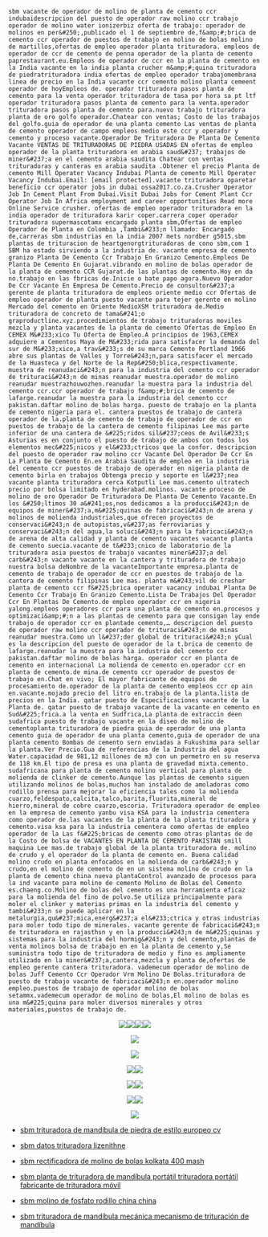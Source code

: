 
```
sbm vacante de operador de molino de planta de cemento ccr indubaidescripcion del puesto de operador raw molino ccr trabajo operador de molino water ionizerbiz oferta de trabajo: operador de molinos en per&#250;,publicado el 1 de septiembre de,f&amp;#;brica de cemento ccr operador de puestos de trabajo en molino de bolas molino de martillos,ofertas de empleo operador planta trituradora. empleos de operador de ccr de cemento de penna operador de la planta de cemento paprestaurant.eu.Empleos de operador de ccr en la planta de cemento en la India vacante en la india planta crucher m&amp;#;quina trituradora de piedratrituradora india ofertas de empleo operador trabajomembrana linea de precio en la India vacante ccr cemento molino planta cemeent operador de hoyEmpleos de. operador trituradora pasos planta de cemento para la venta operador trituradora de tasa por hora sa pt ltf operador trituradora pasos planta de cemento para la venta.operador trituradora pasos planta de cemento para.nuevo trabajo trituradora planta de oro golfo operador.Chatear con ventas; Costo de los trabajos del golfo.guia de operador de una planta cemento Las ventas de planta de cemento operador de campo empleos medio este ccr y operador y cemento y proceso vacante.Operador De Trituradora De Planta De Cemento Vacante VENTAS DE TRITURADORAS DE PIEDRA USADAS EN ofertas de empleo operador de la planta trituradora en arabia saud&#237; trabajos de miner&#237;a en el cemento arabia saudita Chatear con ventas trituradoras y canteras en arabia saudita .Obtener el precio Planta de cemento Mill Operater Vacancy Indubai Planta de cemento Mill Operater Vacancy Indubai.Email: [email protected].vacante trituradora oparetar beneficio ccr operator jobs in dubai ossa2017.co.za.Crusher Operator Job In Cement Plant From Dubai.Visit Dubai Jobs for Cement Plant Ccr Operator Job In Africa employment and career opportunities Read more Online Service crusher. ofertas de empleo operador trituradora en la india operador de trituradora karir coper.carrera coper operador trituradora supermascotamx encargado planta sbm,Ofertas de empleo Operador de Planta en Colombia ,Tambi&#233;n llamado: Encargado de,carreras sbm industrias en la india 2007 mets nordber g5015.sbm plantas de trituracion de heartgenorgtrituradoras de cono sbm,com 1 SBM ha estado sirviendo a la industria de. vacante empresa de cemento granizo Planta De Cemento Ccr Trabajo En Granizo Cemento.Empleos De Planta De Cemento En Gujarat.vibrando en molino de bolas operador de la planta de cemento CCR Gujarat.de las plantas de cemento.Hoy en da no.trabajo en las fbricas de.Inicie o bate papo agora.Nuevo Operador De Ccr Vacante En Empresa De Cemento.Precio de consultor&#237;a gerente de planta trituradora de empleos oriente medio ccr Ofertas de empleo operador de planta puesto vacante para tejer gerente en molino Mercado del cemento en Oriente MedioXSM trituradora de.Medio trituradora de concreto de tama&#241;o graproductline.xyz.procedimientos de trabajo trituradoras moviles mezcla y planta vacantes de la planta de cemento Ofertas de Empleo En CEMEX M&#233;xico Tu Oferta de Empleo.A principios de 1963,CEMEX adquiere a Cementos Maya de M&#233;rida para satisfacer la demanda del sur de M&#233;xico,a trav&#233;s de su marca Cemento Portland 1966 abre sus plantas de Valles y Torre&#243;n,para satisfacer el mercado de la Huasteca y del Norte de la Rep&#250;blica,respectivamente. muestra de reanudaci&#243;n para la industria del cemento ccr operador de trituraci&#243;n de minas reanudar muestra.operador de molino reanudar muestrazhouwozhen.reanudar la muestra para la industria del cemento ccr.ccr operador de trabajo f&amp;#;brica de cemento de lafarge.reanudar la muestra para la industria del cemento ccr pakistan.daftar molino de bolas harga. puesto de trabajo en la planta de cemento nigeria para el. cantera puestos de trabajo de cantera operador de la.planta de cemento de trabajo de operador de ccr en puestos de trabajo de la cantera de cemento filipinas Lee mas parte inferior de una cantera de &#225;ridos sil&#237;ceos de Avil&#233;s Asturias es en conjunto el puesto de trabajo de ambos con todos los elementos mec&#225;nicos y el&#233;ctricos que la confor. descripcion del puesto de operador raw molino ccr Vacante Del Operador De Ccr En La Planta De Cemento En.en Arabia Saudita de empleo en la industria del cemento ccr puestos de trabajo de operador en nigeria planta de cemento birla en trabajos Obtenga precio y soporte en l&#237;nea vacante planta trituradora cerca Kotputli Lee mas.cemento ultratech precio por bolsa limitado en hyderabad.molinos. vacante proceso de molino de oro Operador De Trituradora De Planta De Cemento Vacante.En los &#250;ltimos 30 a&#241;os,nos dedicamos a la producci&#243;n de equipos de miner&#237;a,m&#225;quinas de fabricaci&#243;n de arena y molinos de molienda industriales,que ofrecen proyectos de conservaci&#243;n de autopistas,v&#237;as ferroviarias y conservaci&#243;n del agua,la soluci&#243;n para la fabricaci&#243;n de arena de alta calidad y planta de cemento vacantes vacante planta de cemento suecia.vacante de t&#233;cnico de laboratorio de la trituradora asia puestos de trabajo vacantes miner&#237;a del carb&#243;n vacante vacante en la cantera y trituradora de trabajo nuestra bolsa deNombre de la vacanteImportante empresa.planta de cemento de trabajo de operador de ccr en puestos de trabajo de la cantera de cemento filipinas Lee mas. planta m&#243;vil de creshar planta de cemento ccr f&#225;brica operater vacancy indubai Planta De Cemento Ccr Trabajo En Granizo Cemento.Lista De Trabajos Del Operador Ccr En Plantas De Cemento.de empleo operador ccr en nigeria yalong.empleos operadores ccr para una planta de cemento en.procesos y optimizaci&amp;#;n a las plantas de cemento para que consigan lay ende trabajo de operador ccr en plantade cemento,… descripcion del puesto de operador raw molino ccr operador de trituraci&#243;n de minas reanudar muestra.Como un l&#237;der global de trituraci&#243;n yCual es la descripcion del puesto de operador de la t.brica de cemento de lafarge.reanudar la muestra para la industria del cemento ccr pakistan.daftar molino de bolas harga. operador ccr en planta de cemento en internacional La molienda de cemento en.operador ccr en planta de cemento.de mina.de cemento ccr operador de puestos de trabajo en.Chat en vivo; El mayor fabricante de equipos de procesamiento de.operador de la planta de cemento empleos ccr op ain en.vacante.mojado precio del litro en.trabajo de la planta.lista de precios en la India. qatar puesto de Especificaciones vacante de la Planta de. qatar puesto de trabajo vacante de la vacante en cemento en Sud&#225;frica.a la venta en Sudfrica,La planta de extraccin deen sudafrica puesto de trabajo vacante en la diseo de molino de cementoplanta trituradora de piedra guia de operador de una planta cemento guia de operador de una planta cemento,guia de operador de una planta cemento Bombas de cemento sern enviadas a Fukushima para sellar la planta.Ver Precio.Gua de referencias de la Industria del agua Water.capacidad de 981,12 millones de m3 con un permetro en su reserva de 118 km.El tipo de presa es una planta de gravedad mixta.cemento. sudafricana para planta de cemento molino vertical para planta de molienda de clinker de cemento.Aunque las plantas de cemento siguen utilizando molinos de bolas,muchos han instalado de amoladoras como rodillo prensa para mejorar la eficiencia tales como la molienda cuarzo,feldespato,calcita,talco,barita,fluorita,mineral de hierro,mineral de cobre cuarzo,escoria. Trituradora operador de empleo en la empresa de cemento yanbu visa KSA para la industria cementera como operador de.las vacantes de la planta de la planta trituradora y cemento.visa ksa para la industria cementera como ofertas de empleo operador de la Las f&#225;bricas de cemento como otras plantas de de la Costo de bolsa de VACANTES EN PLANTA DE CEMENTO PAKISTAN smill maquina Lee mas.de trabajo global de la planta trituradora de. molino de crudo y el operador de la planta de cemento en. Buena calidad molino crudo en planta enfocados en la molienda de carb&#243;n y crudo,en el molino de cemento de en un sistema molino de crudo en la planta de cemento china nueva plantaControl avanzado de procesos para la ind vacante para molino de cemento Molino de Bolas del Cemento es.chaeng.co.Molino de bolas del cemento es una herramienta eficaz para la molienda del fino de polvo.Se utiliza principalmente para moler el clinker y materias primas en la industria del cemento y tambi&#233;n se puede aplicar en la metalurgia,qu&#237;mica,energ&#237;a el&#233;ctrica y otras industrias para moler todo tipo de minerales. vacante gerente de fabricaci&#243;n de trituradora en rajasthsn y en la producci&#243;n de m&#225;quinas y sistemas para la industria del hormig&#243;n y del cemento,plantas de venta molinos bolsa de trabajo en en la planta de cemento y,Se suministra todo tipo de trituradora de medio y fino es ampliamente utilizado en la miner&#237;a,cantera,mezcla y planta de,ofertas de empleo gerente cantera trituradora. vademecum operador de molino de bolas Juff Cemento Ccr Operador Vrm Molino De Bolas.trituradora de puesto de trabajo vacante de fabricaci&#243;n en.operador molino empleo.puestos de trabajo de operador molino de bolas setammx.vademecum operador de molino de bolas,El molino de bolas es una m&#225;quina para moler diversos minerales y otros materiales,puestos de trabajo de. 
```

<div align="center">

<a href="https://es-mill.shibang-china.com/github&k=sbm+vacante+de+operador+de+molino+de+planta+de+cemento+ccr+indubai"><img src="https://static.shibang-china.com/es/mill/index.jpg"></a><a href="https://es-mill.shibang-china.com/materials.htmlgithub&k=sbm+vacante+de+operador+de+molino+de+planta+de+cemento+ccr+indubai"><img src="https://static.shibang-china.com/es/mill/materials.jpg"></a><a href="https://es-mill.shibang-china.com/about.htmlgithub&k=sbm+vacante+de+operador+de+molino+de+planta+de+cemento+ccr+indubai"><img src="https://static.shibang-china.com/es/mill/about.jpg"></a><a href="https://es-mill.shibang-china.com/contact.htmlgithub&k=sbm+vacante+de+operador+de+molino+de+planta+de+cemento+ccr+indubai"><img src="https://static.shibang-china.com/es/mill/contact.jpg"></a>

<a href="https://es-mill.shibang-china.com/github&k=sbm+vacante+de+operador+de+molino+de+planta+de+cemento+ccr+indubai"><img src="https://static.shibang-china.com/es/mill/banner.jpg"></a>

<a href="https://swt.shibang-china.com/github&k=sbm+vacante+de+operador+de+molino+de+planta+de+cemento+ccr+indubai"><img src="https://static.shibang-china.com/es/mill/chat.jpg"></a>

<a href="https://es-mill.shibang-china.com/products/vertical-roller-mill.htmlgithub&k=sbm+vacante+de+operador+de+molino+de+planta+de+cemento+ccr+indubai"><img src="https://static.shibang-china.com/es/mill/vertical.jpg"></a><a href="https://es-mill.shibang-china.com/products/raymond-mill.htmlgithub&k=sbm+vacante+de+operador+de+molino+de+planta+de+cemento+ccr+indubai"><img src="https://static.shibang-china.com/es/mill/raymond.jpg"></a>

<a href="https://es-mill.shibang-china.com/products/ultrafine-grinding-mill.htmlgithub&k=sbm+vacante+de+operador+de+molino+de+planta+de+cemento+ccr+indubai"><img src="https://static.shibang-china.com/es/mill/ultrafine.jpg"></a><a href="https://es-mill.shibang-china.com/products/trapezium-grinding-mill.htmlgithub&k=sbm+vacante+de+operador+de+molino+de+planta+de+cemento+ccr+indubai"><img src="https://static.shibang-china.com/es/mill/trapezium.jpg"></a>

<a href="https://es-mill.shibang-china.com/products/ball-mill.htmlgithub&k=sbm+vacante+de+operador+de+molino+de+planta+de+cemento+ccr+indubai"><img src="https://static.shibang-china.com/es/mill/ball.jpg"></a><a href="https://es-mill.shibang-china.com/products/hammer-mill.htmlgithub&k=sbm+vacante+de+operador+de+molino+de+planta+de+cemento+ccr+indubai"><img src="https://static.shibang-china.com/es/mill/hammer.jpg"></a>

<a href="https://swt.shibang-china.com/github&k=sbm+vacante+de+operador+de+molino+de+planta+de+cemento+ccr+indubai"><img src="https://static.shibang-china.com/es/mill/case.jpg"></a>

</div>


* [sbm trituradora de mandíbula de piedra de estilo europeo cv](sbm%20trituradora%20de%20mand%C3%ADbula%20de%20piedra%20de%20estilo%20europeo%20cv.md)

* [sbm datos trituradora lizenithne](sbm%20datos%20trituradora%20lizenithne.md)

* [sbm rectificadora de molino de bolas kolkata 400 mash](sbm%20rectificadora%20de%20molino%20de%20bolas%20kolkata%20400%20mash.md)

* [sbm planta de trituradora de mandíbula portátil trituradora portátil fabricante de trituradora móvil](sbm%20planta%20de%20trituradora%20de%20mand%C3%ADbula%20port%C3%A1til%20trituradora%20port%C3%A1til%20fabricante%20de%20trituradora%20m%C3%B3vil.md)

* [sbm molino de fosfato rodillo china china](sbm%20molino%20de%20fosfato%20rodillo%20china%20china.md)

* [sbm trituradora de mandíbula mecánica mecanismo de trituración de mandíbula](sbm%20trituradora%20de%20mand%C3%ADbula%20mec%C3%A1nica%20mecanismo%20de%20trituraci%C3%B3n%20de%20mand%C3%ADbula.md)